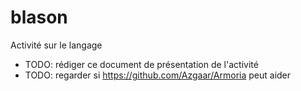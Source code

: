 # blason
Activité sur le langage


- TODO: rédiger ce document de présentation de l'activité
- TODO: regarder si https://github.com/Azgaar/Armoria peut aider